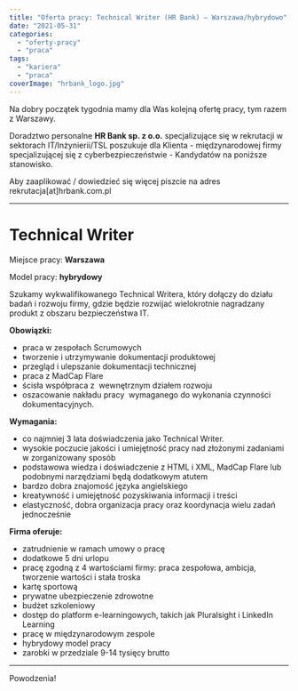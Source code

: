 ```yaml
---
title: "Oferta pracy: Technical Writer (HR Bank) – Warszawa/hybrydowo"
date: "2021-05-31"
categories:
  - "oferty-pracy"
  - "praca"
tags:
  - "kariera"
  - "praca"
coverImage: "hrbank_logo.jpg"
---
```


Na dobry początek tygodnia mamy dla Was kolejną ofertę pracy, tym razem z Warszawy.

Doradztwo personalne **HR Bank sp. z o.o.** specjalizujące się w rekrutacji w sektorach IT/Inżynierii/TSL poszukuje dla Klienta - międzynarodowej firmy specjalizującej się z cyberbezpieczeństwie - Kandydatów na poniższe stanowisko.

Aby zaaplikować / dowiedzieć się więcej piszcie na adres rekrutacja\[at\]hrbank.com.pl

---

# **Technical Writer**

Miejsce pracy: **Warszawa**

Model pracy: **hybrydowy**



Szukamy wykwalifikowanego Technical Writera, który dołączy do działu badań i rozwoju firmy, gdzie będzie rozwijać wielokrotnie nagradzany produkt z obszaru bezpieczeństwa IT.



**Obowiązki:**

- praca w zespołach Scrumowych
- tworzenie i utrzymywanie dokumentacji produktowej
- przegląd i ulepszanie dokumentacji technicznej
- praca z MadCap Flare
- ścisła współpraca z  wewnętrznym działem rozwoju
- oszacowanie nakładu pracy  wymaganego do wykonania czynności dokumentacyjnych.

**Wymagania:**

- co najmniej 3 lata doświadczenia jako Technical Writer.
- wysokie poczucie jakości i umiejętność pracy nad złożonymi zadaniami w zorganizowany sposób
- podstawowa wiedza i doświadczenie z HTML i XML, MadCap Flare lub podobnymi narzędziami będą dodatkowym atutem
- bardzo dobra znajomość języka angielskiego
- kreatywność i umiejętność pozyskiwania informacji i treści
- elastyczność, dobra organizacja pracy oraz koordynacja wielu zadań jednocześnie

**Firma oferuje:**

- zatrudnienie w ramach umowy o pracę
- dodatkowe 5 dni urlopu
- pracę zgodną z 4 wartościami firmy: praca zespołowa, ambicja, tworzenie wartości i stała troska
- kartę sportową
- prywatne ubezpieczenie zdrowotne
- budżet szkoleniowy
- dostęp do platform e-learningowych, takich jak Pluralsight i LinkedIn Learning
- pracę w międzynarodowym zespole
- hybrydowy model pracy
- zarobki w przedziale 9-14 tysięcy brutto

---

Powodzenia!

